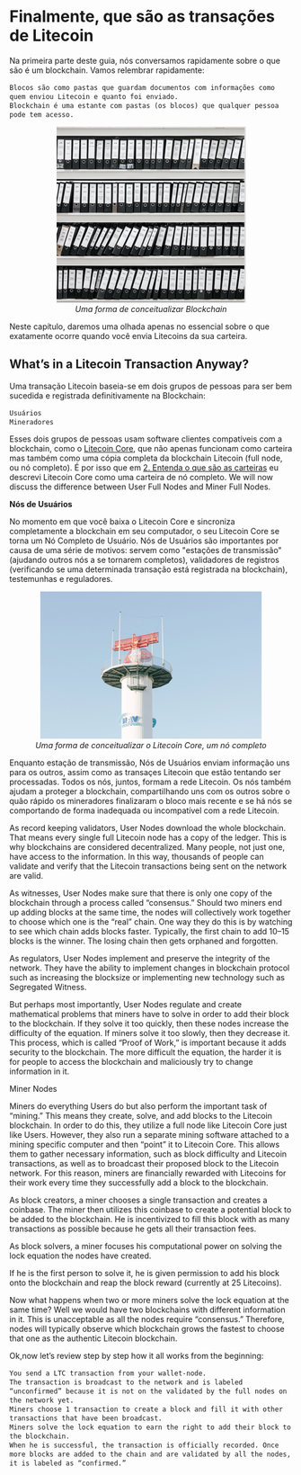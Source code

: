 # Finalmente, que são as transações de Litecoin

Na primeira parte deste guia, nós conversamos rapidamente sobre o que são é um blockchain. Vamos relembrar rapidamente:

    Blocos são como pastas que guardam documentos com informações como quem enviou Litecoin e quanto foi enviado.
    Blockchain é uma estante com pastas (os blocos) que qualquer pessoa pode tem acesso.

<p align="center">
    <img src="img/folders.png"><br>
    <i>Uma forma de conceitualizar Blockchain</i>
</p>
    
Neste capítulo, daremos uma olhada apenas no essencial sobre o que exatamente ocorre quando você envia Litecoins da sua carteira.

## What’s in a Litecoin Transaction Anyway?

Uma transação Litecoin baseia-se em dois grupos de pessoas para ser bem sucedida e registrada definitivamente na Blockchain:

    Usuários
    Mineradores

Esses dois grupos de pessoas usam software clientes compatíveis com a blockchain, como o [Litecoin Core](https://www.litecoin.org), que não apenas funcionam como carteira mas também como uma cópia completa da blockchain Litecoin (full node, ou nó completo). É por isso que em [2. Entenda o que são as carteiras](02-Entenda_o_que_sao_as_carteiras.md) eu descrevi Litecoin Core como uma carteira de nó completo. We will now discuss the difference between User Full Nodes and Miner Full Nodes.

**Nós de Usuários**

No momento em que você baixa o Litecoin Core e sincroniza completamente a blockchain em seu computador, o seu Litecoin Core se torna um Nó Completo de Usuário. Nós de Usuários são importantes por causa de uma série de motivos: servem como "estações de transmissão" (ajudando outros nós a se tornarem completos), validadores de registros (verificando se uma determinada transação está registrada na blockchain), testemunhas e reguladores.

<p align="center">
    <img src="img/estacaotransmissao.png"><br>
    <i>Uma forma de conceitualizar o Litecoin Core, um nó completo</i>
</p>

Enquanto estação de transmissão, Nós de Usuários enviam informação uns para os outros, assim como as transaçes Litecoin que estão tentando ser processadas. Todos os nós, juntos, formam a rede Litecoin. Os nós também ajudam a proteger a blockchain, compartilhando uns com os outros sobre o quão rápido os mineradores finalizaram o bloco mais recente e se há nós se comportando de forma inadequada ou incompatível com a rede Litecoin.

As record keeping validators, User Nodes download the whole blockchain. That means every single full Litecoin node has a copy of the ledger. This is why blockchains are considered decentralized. Many people, not just one, have access to the information. In this way, thousands of people can validate and verify that the Litecoin transactions being sent on the network are valid.

As witnesses, User Nodes make sure that there is only one copy of the blockchain through a process called “consensus.” Should two miners end up adding blocks at the same time, the nodes will collectively work together to choose which one is the “real” chain. One way they do this is by watching to see which chain adds blocks faster. Typically, the first chain to add 10–15 blocks is the winner. The losing chain then gets orphaned and forgotten.

As regulators, User Nodes implement and preserve the integrity of the network. They have the ability to implement changes in blockchain protocol such as increasing the blocksize or implementing new technology such as Segregated Witness.

But perhaps most importantly, User Nodes regulate and create mathematical problems that miners have to solve in order to add their block to the blockchain. If they solve it too quickly, then these nodes increase the difficulty of the equation. If miners solve it too slowly, then they decrease it. This process, which is called “Proof of Work,” is important because it adds security to the blockchain. The more difficult the equation, the harder it is for people to access the blockchain and maliciously try to change information in it.

Miner Nodes

Miners do everything Users do but also perform the important task of “mining.” This means they create, solve, and add blocks to the Litecoin blockchain. In order to do this, they utilize a full node like Litecoin Core just like Users. However, they also run a separate mining software attached to a mining specific computer and then “point” it to Litecoin Core. This allows them to gather necessary information, such as block difficulty and Litecoin transactions, as well as to broadcast their proposed block to the Litecoin network. For this reason, miners are financially rewarded with Litecoins for their work every time they successfully add a block to the blockchain.

As block creators, a miner chooses a single transaction and creates a coinbase. The miner then utilizes this coinbase to create a potential block to be added to the blockchain. He is incentivized to fill this block with as many transactions as possible because he gets all their transaction fees.

As block solvers, a miner focuses his computational power on solving the lock equation the nodes have created.

If he is the first person to solve it, he is given permission to add his block onto the blockchain and reap the block reward (currently at 25 Litecoins).

Now what happens when two or more miners solve the lock equation at the same time? Well we would have two blockchains with different information in it. This is unacceptable as all the nodes require “consensus.” Therefore, nodes will typically observe which blockchain grows the fastest to choose that one as the authentic Litecoin blockchain.

Ok,now let’s review step by step how it all works from the beginning:

    You send a LTC transaction from your wallet-node.
    The transaction is broadcast to the network and is labeled “unconfirmed” because it is not on the validated by the full nodes on the network yet.
    Miners choose 1 transaction to create a block and fill it with other transactions that have been broadcast.
    Miners solve the lock equation to earn the right to add their block to the blockchain.
    When he is successful, the transaction is officially recorded. Once more blocks are added to the chain and are validated by all the nodes, it is labeled as “confirmed.”
